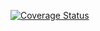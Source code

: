 [![Coverage Status](https://coveralls.io/repos/github/soleil00/tt/badge.svg?branch=ft-setup-testing)](https://coveralls.io/github/soleil00/tt?branch=ft-setup-testing)
